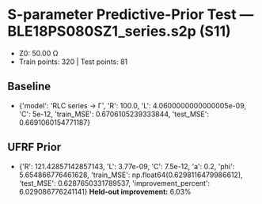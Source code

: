 # S-parameter Predictive-Prior Test — BLE18PS080SZ1_series.s2p (S11)
- Z0: 50.00 Ω
- Train points: 320  |  Test points: 81

## Baseline
- {'model': 'RLC series -> Γ', 'R': 100.0, 'L': 4.0600000000000005e-09, 'C': 5e-12, 'train_MSE': 0.6706105239333844, 'test_MSE': 0.6691060154771187}

## UFRF Prior
- {'R': 121.42857142857143, 'L': 3.77e-09, 'C': 7.5e-12, 'a': 0.2, 'phi': 5.654866776461628, 'train_MSE': np.float64(0.6298116479986612), 'test_MSE': 0.6287650331789537, 'improvement_percent': 6.029086776241141}
**Held-out improvement:** 6.03%